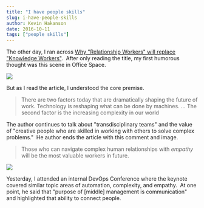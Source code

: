 ```yaml
---
title: "I have people skills"
slug: i-have-people-skills
author: Kevin Hakanson
date: 2016-10-11
tags: ["people skills"]
---
```

The other day, I ran across [Why "Relationship Workers" will replace "Knowledge Workers"](https://www.linkedin.com/pulse/why-relationship-workers-replace-knowledge-abhijit-bhaduri).  After only reading the title, my first humorous thought was this scene in Office Space.

[![](images/pastedImage_13.png)](images/pastedImage_13.png)

But as I read the article, I understood the core premise. 

> There are two factors today that are dramatically shaping the future of work. Technology is reshaping what can be done by machines. ... The second factor is the increasing complexity in our world

The author continues to talk about "transdisciplinary teams" and the value of "creative people who are skilled in working with others to solve complex problems."  He author ends the article with this comment and image.

> Those who can navigate complex human relationships with _empathy_ will be the most valuable workers in future.

[![](images/pastedImage_5.png)](images/pastedImage_5.png)

Yesterday, I attended an internal DevOps Conference where the keynote covered similar topic areas of automation, complexity, and empathy.  At one point, he said that "purpose of \[middle\] management is communication" and highlighted that ability to connect people.